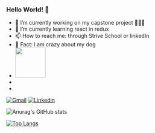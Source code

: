 ### Hello World! 👋



- 🔭 I’m currently working on  my capstone project 🧶🧶🧶
- 🌱 I’m currently learning react in redux
- 📫 How to reach me: through Strive School or linkedIn
- 🎈 Fact: I am crazy about my dog 
- <img src="https://media3.giphy.com/media/26mkhNrAhHJ0fGbqE/giphy.gif?cid=ecf05e47atrurr1zhv428ivsy2krk5p6n9jzyyhjrokl6zk0&rid=giphy.gif&ct=g" width="80"/>
- 
-

[![Gmail](https://img.shields.io/badge/miljoekspert@gmail.com-D14836??style=flat&logo=gmail&logoColor=white&link=mailto:miljoekspert@gmail.com)](mailto:miljoekspert@gmail.com) 
[![Linkedin](https://img.shields.io/badge/LinkedIn-0077B5?style=flat&logo=linkedin&logoColor=white)](https://www.linkedin.com/in/magdalena-sochon-6527b133/)





![Anurag's GitHub stats](https://github-readme-stats.vercel.app/api?username=MagdalenaES83&show_icons=true&theme=radical)

[![Top Langs](https://github-readme-stats.vercel.app/api/top-langs/?username=MagdalenaES83)](https://github.com/MagdalenaES83/github-readme-stats)

